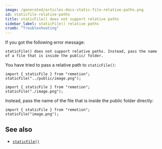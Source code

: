 ```yaml
---
image: /generated/articles-docs-static-file-relative-paths.png
id: staticfile-relative-paths
title: staticFile() does not support relative paths
sidebar_label: staticFile() relative paths
crumb: "Troubleshooting"
---
```


If you got the following error message:

```
staticFile() does not support relative paths. Instead, pass the name of a file that is inside the public/ folder.
```

You have tried to pass a relative path to `staticFile()`:

```tsx twoslash title="❌ Relative path"
import { staticFile } from "remotion";
staticFile("../public/image.png");
```

```tsx twoslash title="❌ File should not have ./ prefix"
import { staticFile } from "remotion";
staticFile("./image.png");
```

Instead, pass the name of the file that is inside the public folder directly:

```tsx twoslash title="✅ Filename"
import { staticFile } from "remotion";
staticFile("image.png");
```

## See also

- [`staticFile()`](/docs/staticfile)
